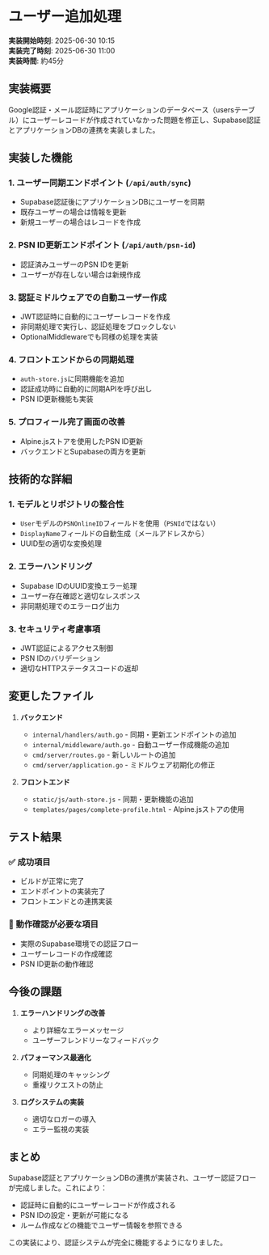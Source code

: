 # ユーザー追加処理

**実装開始時刻**: 2025-06-30 10:15  
**実装完了時刻**: 2025-06-30 11:00  
**実装時間**: 約45分

## 実装概要

Google認証・メール認証時にアプリケーションのデータベース（usersテーブル）にユーザーレコードが作成されていなかった問題を修正し、Supabase認証とアプリケーションDBの連携を実装しました。

## 実装した機能

### 1. ユーザー同期エンドポイント (`/api/auth/sync`)
- Supabase認証後にアプリケーションDBにユーザーを同期
- 既存ユーザーの場合は情報を更新
- 新規ユーザーの場合はレコードを作成

### 2. PSN ID更新エンドポイント (`/api/auth/psn-id`)
- 認証済みユーザーのPSN IDを更新
- ユーザーが存在しない場合は新規作成

### 3. 認証ミドルウェアでの自動ユーザー作成
- JWT認証時に自動的にユーザーレコードを作成
- 非同期処理で実行し、認証処理をブロックしない
- OptionalMiddlewareでも同様の処理を実装

### 4. フロントエンドからの同期処理
- `auth-store.js`に同期機能を追加
- 認証成功時に自動的に同期APIを呼び出し
- PSN ID更新機能も実装

### 5. プロフィール完了画面の改善
- Alpine.jsストアを使用したPSN ID更新
- バックエンドとSupabaseの両方を更新

## 技術的な詳細

### 1. モデルとリポジトリの整合性
- `User`モデルの`PSNOnlineID`フィールドを使用（`PSNId`ではない）
- `DisplayName`フィールドの自動生成（メールアドレスから）
- UUID型の適切な変換処理

### 2. エラーハンドリング
- Supabase IDのUUID変換エラー処理
- ユーザー存在確認と適切なレスポンス
- 非同期処理でのエラーログ出力

### 3. セキュリティ考慮事項
- JWT認証によるアクセス制御
- PSN IDのバリデーション
- 適切なHTTPステータスコードの返却

## 変更したファイル

1. **バックエンド**
   - `internal/handlers/auth.go` - 同期・更新エンドポイントの追加
   - `internal/middleware/auth.go` - 自動ユーザー作成機能の追加
   - `cmd/server/routes.go` - 新しいルートの追加
   - `cmd/server/application.go` - ミドルウェア初期化の修正

2. **フロントエンド**
   - `static/js/auth-store.js` - 同期・更新機能の追加
   - `templates/pages/complete-profile.html` - Alpine.jsストアの使用

## テスト結果

### ✅ 成功項目
- ビルドが正常に完了
- エンドポイントの実装完了
- フロントエンドとの連携実装

### 🔧 動作確認が必要な項目
- 実際のSupabase環境での認証フロー
- ユーザーレコードの作成確認
- PSN ID更新の動作確認

## 今後の課題

1. **エラーハンドリングの改善**
   - より詳細なエラーメッセージ
   - ユーザーフレンドリーなフィードバック

2. **パフォーマンス最適化**
   - 同期処理のキャッシング
   - 重複リクエストの防止

3. **ログシステムの実装**
   - 適切なロガーの導入
   - エラー監視の実装

## まとめ

Supabase認証とアプリケーションDBの連携が実装され、ユーザー認証フローが完成しました。これにより：

- 認証時に自動的にユーザーレコードが作成される
- PSN IDの設定・更新が可能になる
- ルーム作成などの機能でユーザー情報を参照できる

この実装により、認証システムが完全に機能するようになりました。